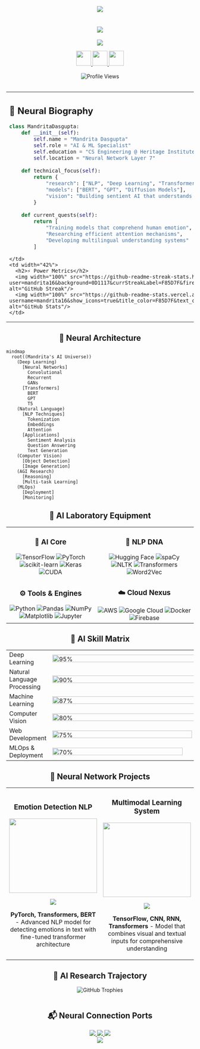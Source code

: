 <div align="center">
  <img src="https://capsule-render.vercel.app/api?type=waving&color=0:F85D7F,100:45CAFF&height=200&section=header&text=MANDRITA%20DASGUPTA&fontSize=70&fontAlignY=35&animation=fadeIn&fontColor=FFFFFF" />
</div>

<h1 align="center">
  <img src="https://readme-typing-svg.herokuapp.com?font=Fira+Code&weight=700&size=40&duration=3000&pause=1000&color=F85D7F&center=true&vCenter=true&repeat=false&width=700&height=70&lines=%3C/%3E+Neural+Network+Architect" />
</h1>

<p align="center">
  <img src="https://readme-typing-svg.herokuapp.com?font=Fira+Code&weight=500&size=25&duration=2000&pause=300&color=45CAFF&center=true&vCenter=true&width=500&height=70&lines=NLP+Specialist;Deep+Learning+Engineer;AGI+Researcher;Transformer+Model+Expert;Machine+Learning+Innovator" />
</p>

<div align="center">
  <a href="https://www.linkedin.com/in/mandrita-dasgupta-00a8a428b">
    <img height="40" src="https://img.shields.io/badge/linkedin-%230077B5.svg?style=for-the-badge&logo=linkedin&logoColor=white"/>
  </a>
  <a href="https://twitter.com/mandrita16">
    <img height="40" src="https://img.shields.io/badge/Twitter-%231DA1F2.svg?style=for-the-badge&logo=Twitter&logoColor=white"/>
  </a>
  <a href="mailto:mandritadasgupta16@gmail.com">
    <img height="40" src="https://img.shields.io/badge/Gmail-D14836?style=for-the-badge&logo=gmail&logoColor=white"/>
  </a>
</div>

<div align="center">
  <br>
  <img src="https://komarev.com/ghpvc/?username=mandrita16&style=for-the-badge&color=F85D7F&label=NEURAL+CONNECTIONS" alt="Profile Views" />
</div>

<br>

<table>
  <tr>
    <td width="58%">
      <h2>🧠 Neural Biography</h2>
      <img align="right" width="120" src="https://media1.giphy.com/media/v1.Y2lkPTc5MGI3NjExNmdmcmQxZW90Nzc1bzZrYXJxaTJ3eHNmajd0ZnpibjE0eHoxZ3VuZiZlcD12MV9pbnRlcm5hbF9naWZfYnlfaWQmY3Q9cw/f7omQNmgiSDZ2chial/giphy.gif"/>
      
```python
class MandritaDasgupta:
    def __init__(self):
        self.name = "Mandrita Dasgupta"
        self.role = "AI & ML Specialist"
        self.education = "CS Engineering @ Heritage Institute"
        self.location = "Neural Network Layer 7"
        
    def technical_focus(self):
        return {
            "research": ["NLP", "Deep Learning", "Transformers"],
            "models": ["BERT", "GPT", "Diffusion Models"],
            "vision": "Building sentient AI that understands context"
        }
        
    def current_quests(self):
        return [
            "Training models that comprehend human emotion",
            "Researching efficient attention mechanisms",
            "Developing multilingual understanding systems"
        ]
```
    </td>
    <td width="42%">
      <h2>⚡ Power Metrics</h2>
      <img width="100%" src="https://github-readme-streak-stats.herokuapp.com/?user=mandrita16&background=0D1117&currStreakLabel=F85D7F&fire=F85D7F&ring=45CAFF&currStreakNum=FFFFFF&dates=FFFFFF&border=0D1117&stroke=0D1117&sideLabels=F85D7F&sideNums=45CAFF" alt="GitHub Streak"/>
      <img width="100%" src="https://github-readme-stats.vercel.app/api?username=mandrita16&show_icons=true&title_color=F85D7F&text_color=FFFFFF&icon_color=45CAFF&bg_color=0D1117&hide_border=true&include_all_commits=true&count_private=true" alt="GitHub Stats"/>
    </td>
  </tr>
</table>

<h2 align="center">🔮 Neural Architecture</h2>

```mermaid
mindmap
  root((Mandrita's AI Universe))
    (Deep Learning)
      [Neural Networks]
        Convolutional
        Recurrent
        GANs
      [Transformers]
        BERT
        GPT
        T5
    (Natural Language)
      [NLP Techniques]
        Tokenization
        Embeddings
        Attention
      [Applications]
        Sentiment Analysis
        Question Answering
        Text Generation
    (Computer Vision)
      [Object Detection]
      [Image Generation]
    (AGI Research)
      [Reasoning]
      [Multi-task Learning]
    (MLOps)
      [Deployment]
      [Monitoring]
```

<h2 align="center">🧪 AI Laboratory Equipment</h2>

<div align="center">
  <table>
    <tr>
      <td>
        <h3 align="center">🤖 AI Core</h3>
        <div align="center">
          <img src="https://img.shields.io/badge/TensorFlow-%23FF6F00.svg?style=flat-square&logo=TensorFlow&logoColor=white&style=for-the-badge" alt="TensorFlow" />
          <img src="https://img.shields.io/badge/PyTorch-%23EE4C2C.svg?style=flat-square&logo=PyTorch&logoColor=white&style=for-the-badge" alt="PyTorch" />
          <img src="https://img.shields.io/badge/scikit--learn-%23F7931E.svg?style=flat-square&logo=scikit-learn&logoColor=white&style=for-the-badge" alt="scikit-learn" />
          <img src="https://img.shields.io/badge/Keras-%23D00000.svg?style=flat-square&logo=Keras&logoColor=white&style=for-the-badge" alt="Keras" />
          <img src="https://img.shields.io/badge/CUDA-%2376B900.svg?style=flat-square&logo=nvidia&logoColor=white&style=for-the-badge" alt="CUDA" />
        </div>
      </td>
      <td>
        <h3 align="center">🧬 NLP DNA</h3>
        <div align="center">
          <img src="https://img.shields.io/badge/Hugging%20Face-%23FFD21E.svg?style=flat-square&logo=huggingface&logoColor=black&style=for-the-badge" alt="Hugging Face" />
          <img src="https://img.shields.io/badge/spaCy-09A3D5?style=flat-square&style=for-the-badge" alt="spaCy" />
          <img src="https://img.shields.io/badge/NLTK-154F5B?style=flat-square&style=for-the-badge" alt="NLTK" />
          <img src="https://img.shields.io/badge/Transformers-8A2BE2?style=flat-square&style=for-the-badge" alt="Transformers" />
          <img src="https://img.shields.io/badge/Word2Vec-11557C?style=flat-square&style=for-the-badge" alt="Word2Vec" />
        </div>
      </td>
    </tr>
    <tr>
      <td>
        <h3 align="center">⚙️ Tools & Engines</h3>
        <div align="center">
          <img src="https://img.shields.io/badge/Python-3670A0?style=flat-square&logo=python&logoColor=ffdd54&style=for-the-badge" alt="Python" />
          <img src="https://img.shields.io/badge/pandas-%23150458.svg?style=flat-square&logo=pandas&logoColor=white&style=for-the-badge" alt="Pandas" />
          <img src="https://img.shields.io/badge/numpy-%23013243.svg?style=flat-square&logo=numpy&logoColor=white&style=for-the-badge" alt="NumPy" />
          <img src="https://img.shields.io/badge/Matplotlib-%23ffffff.svg?style=flat-square&logo=Matplotlib&logoColor=black&style=for-the-badge" alt="Matplotlib" />
          <img src="https://img.shields.io/badge/jupyter-%23FA0F00.svg?style=flat-square&logo=jupyter&logoColor=white&style=for-the-badge" alt="Jupyter" />
        </div>
      </td>
      <td>
        <h3 align="center">☁️ Cloud Nexus</h3>
        <div align="center">
          <img src="https://img.shields.io/badge/AWS-%23FF9900.svg?style=flat-square&logo=amazon-aws&logoColor=white&style=for-the-badge" alt="AWS" />
          <img src="https://img.shields.io/badge/Google%20Cloud-%234285F4.svg?style=flat-square&logo=google-cloud&logoColor=white&style=for-the-badge" alt="Google Cloud" />
          <img src="https://img.shields.io/badge/docker-%230db7ed.svg?style=flat-square&logo=docker&logoColor=white&style=for-the-badge" alt="Docker" />
          <img src="https://img.shields.io/badge/Firebase-039BE5?style=flat-square&logo=Firebase&logoColor=white&style=for-the-badge" alt="Firebase" />
        </div>
      </td>
    </tr>
  </table>
</div>

<h2 align="center">🌠 AI Skill Matrix</h2>

<div align="center">
  <table>
    <tr>
      <td>Deep Learning</td>
      <td>
        <img src="https://raw.githubusercontent.com/mandrita16/mandrita16/main/assets/bar.svg" height="20" width="500" alt="95%" title="95%"/>
      </td>
      <td>95%</td>
    </tr>
    <tr>
      <td>Natural Language Processing</td>
      <td>
        <img src="https://raw.githubusercontent.com/mandrita16/mandrita16/main/assets/bar.svg" height="20" width="450" alt="90%" title="90%"/>
      </td>
      <td>90%</td>
    </tr>
    <tr>
      <td>Machine Learning</td>
      <td>
        <img src="https://raw.githubusercontent.com/mandrita16/mandrita16/main/assets/bar.svg" height="20" width="435" alt="87%" title="87%"/>
      </td>
      <td>87%</td>
    </tr>
    <tr>
      <td>Computer Vision</td>
      <td>
        <img src="https://raw.githubusercontent.com/mandrita16/mandrita16/main/assets/bar.svg" height="20" width="400" alt="80%" title="80%"/>
      </td>
      <td>80%</td>
    </tr>
    <tr>
      <td>Web Development</td>
      <td>
        <img src="https://raw.githubusercontent.com/mandrita16/mandrita16/main/assets/bar.svg" height="20" width="375" alt="75%" title="75%"/>
      </td>
      <td>75%</td>
    </tr>
    <tr>
      <td>MLOps & Deployment</td>
      <td>
        <img src="https://raw.githubusercontent.com/mandrita16/mandrita16/main/assets/bar.svg" height="20" width="350" alt="70%" title="70%"/>
      </td>
      <td>70%</td>
    </tr>
  </table>
</div>

<h2 align="center">🚀 Neural Network Projects</h2>

<div align="center">
  <table>
    <tr>
      <td width="50%">
        <h3 align="center">Emotion Detection NLP</h3>
        <div align="center">
          <a href="https://github.com/mandrita16/emotion-detection" target="_blank">
            <img height="200px" width="100%" src="https://media1.giphy.com/media/v1.Y2lkPTc5MGI3NjExcWZheGFveXJ5ZXlyNnVjbHh3YTU4d3FweDI5ejM2bmc1YXUwbW1haiZlcD12MV9pbnRlcm5hbF9naWZfYnlfaWQmY3Q9Zw/IThjAlJnD9WNO/giphy.gif" />
          </a>
          <p>
            <a href="https://github.com/mandrita16/emotion-detection" target="_blank">
              <img src="https://img.shields.io/badge/CODE-0A0A0A?style=for-the-badge&logo=github&logoColor=white" />
            </a>
          </p>
          <p><strong>PyTorch, Transformers, BERT</strong> - Advanced NLP model for detecting emotions in text with fine-tuned transformer architecture</p>
        </div>
      </td>
      <td width="50%">
        <h3 align="center">Multimodal Learning System</h3>
        <div align="center">
          <a href="https://github.com/mandrita16/multimodal-learning" target="_blank">
            <img height="200px" width="100%" src="https://media2.giphy.com/media/v1.Y2lkPTc5MGI3NjExbG15bzRoaXluZDgyMTVwMDFiMWk1bGJtbXlseXhmN2M0YTBxa202aCZlcD12MV9pbnRlcm5hbF9naWZfYnlfaWQmY3Q9Zw/pOEbLRT4SwD35IELiQ/giphy.gif" />
          </a>
          <p>
            <a href="https://github.com/mandrita16/multimodal-learning" target="_blank">
              <img src="https://img.shields.io/badge/CODE-0A0A0A?style=for-the-badge&logo=github&logoColor=white" />
            </a>
          </p>
          <p><strong>TensorFlow, CNN, RNN, Transformers</strong> - Model that combines visual and textual inputs for comprehensive understanding</p>
        </div>
      </td>
    </tr>
  </table>
</div>

<h2 align="center">🌌 AI Research Trajectory</h2>

<div align="center">
  <img src="https://github-profile-trophy.vercel.app/?username=mandrita16&theme=radical&row=1&column=6&margin-w=15&margin-h=15" alt="GitHub Trophies" />
</div>

<br>

<h2 align="center">📬 Neural Connection Ports</h2>

<div align="center">
  <a href="https://www.linkedin.com/in/mandrita-dasgupta-00a8a428b">
    <img src="https://img.shields.io/badge/-Connect%20On%20LinkedIn-0A66C2?style=for-the-badge&logo=linkedin&logoColor=white" />
  </a>
  <a href="https://twitter.com/mandrita16">
    <img src="https://img.shields.io/badge/-Follow%20On%20Twitter-1DA1F2?style=for-the-badge&logo=twitter&logoColor=white" />
  </a>
  <a href="mailto:mandritadasgupta16@gmail.com">
    <img src="https://img.shields.io/badge/-Email%20Me-D14836?style=for-the-badge&logo=gmail&logoColor=white" />
  </a>
</div>

<div align="center">
  <img src="https://capsule-render.vercel.app/api?type=waving&color=0:45CAFF,100:F85D7F&height=100&section=footer&fontSize=90" />
</div>
